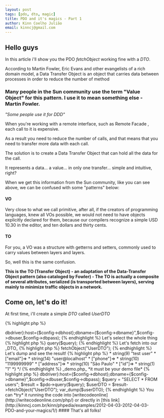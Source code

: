 ```yaml
---
layout: post
tags: [pdo, dto, magic]
title: PDO and it's magics - Part 1
author: Kinn Coelho Julião
email: kinncj@gmail.com
---
```

## Hello guys

In this article i'll show you the PDO _fetchObject_ working fine with a _DTO_.

According to Martin Fowler, Eric Evans and other evangelists of a rich domain model, a Data Transfer Object is an object that carries data between processes in order to reduce the number of method 

### Many people in the Sun community use the term "Value Object" for this pattern. I use it to mean something else - Martin Fowler. 

_"Some people use it for DDD"_


When you're working with a remote interface, such as Remote Facade , each call to it is expensive. 

As a result you need to reduce the number of calls, and that means that you need to transfer more data with each call. 

The solution is to create a Data Transfer Object that can hold all the data for the call.


It represents a data... a value... in only one transfer... simple and intuitive, right? 

When we get this information from the Sun community, like you can see above, we can be confused with some "patterns" below:

#### VO

Very close to what we call primitive, after all, if the creators of programming languages, knew all VOs possible, we would not need to have objects explicitly declared for them, because our compilers recognize a simple USD 10.30 in the editor, and ten dollars and thirty cents.

#### TO

For you, a VO was a structure with getterns and setters, commonly used to carry values ​​between layers and layers. 

So, well this is the same confusion. 

**This is the TO (Transfer Object) - an adaptation of the Data-Transfer Object pattern (also cataloged by Fowler) - The TO is actually a composite of several attributes, serialized (is transported between layers), serving mainly to minimize traffic objects in a network.**

## Come on, let's do it!

At first time, i'll create a simple _DTO_ called _UserDTO_

{% highlight php %}
<?php
  class UserDTO{
    public $name,$email,$phone,$address; // We don't exactly need this... but i like to declare things.
        
  //declare anything else that you want here!
  }
{% endhighlight %}

Like you can see, we have an _UserDTO_ with _name_, _email_, _phone_ and _address_ attributes.

This is basicly a return from a UserDAO or a user table from your database.

### What's the magic?

Basicly, when we fetch some data from database, we'll tell to PDO to put's the result into this _DTO_ ..
Yeah, _crazy_ _hun_?

Let's do some piece of code...

At first we need a table, right?

###### So

{% highlight sql %}
CREATE TABLE users(id int not null primary key auto_increment, name text, email varchar(255), phone int(11), address text);
{% endhighlight %}

* The phone is int(11) becouse in Brazil it have about 11 digits, 011 99999999
* email is varchar(255) cuz i dont think someone has a bigger email address than it.
* name is text cuz people have big names ;)
* address is text... cuz, it's a full address

{% highlight sql %}
INSERT INTO users(name,email,phone,address) VALUES('test user','user@localhost',1199999999,'São Paulo');
{% endhighlight %}

populate it! _Come_ _at_ _me_ _Bro_ !


###### And our php code

Let's register an autoloader. So we have spl_autoload_register

In this way, we can register a lot of autoloaders in our application... we can register the Doctrine autoloader, the Twig autoloader, and others...
{% highlight php %}
<?php
  spl_autoload_register(function($className){
    require_once str_replace(array('\\','_'),'/',$className).'.php';
  });
{% endhighlight %}

I supose that u have a config object/array/something to your database credentials

I'll not abstract this to a Proxy, cuz it's just a demo for the magic, not for patterns and others
{% highlight php %}
<?php
  $pdo = new PDO("{$config->dbdriver}:host={$config->dbhost};dbname={$config->dbname}",$config->dbuser,$config->dbpass);
{% endhighlight %}

Let's select the whole thing
{% highlight php %}	
<?php
  $query = "SELECT * FROM users";
{% endhighlight %}

Let's query it

I'll not use prepared statements in this demo, cuz it's just a demo and with this strict select "SELECT * FROM users" we won't have problems
{% highlight php %}
<?php
  $result = $pdo->query($query); 
{% endhighlight %}

Let's fetch into our _DTO_
{% highlight php %}
<?php
  $userDTO = $result->fetchObject("UserDTO");
{% endhighlight %}

Let's dump and see the result!
{% highlight php %}
<?php
  var_dump($userDTO);
  /*
  * it should print it
  *object(UserDTO)#5 (5) {
  * ["name"]=>
  * string(9) "test user"
  * ["email"]=>
  * string(14) "user@localhost"
  * ["phone"]=>
  * string(10) "1199999999"
  * ["address"]=>
  * string(10) "São Paulo"
  * ["id"]=>
  * string(1) "1"
  *}
  */	
{% endhighlight %}

_demo.php_

*it must be your demo file*

{% highlight php %}
<?php
  spl_autoload_register(function($className){
  require_once str_replace(array('\\','_'),'/',$className).'.php';
  });
  $pdo = new PDO("{$config->dbdriver}:host={$config->dbhost};dbname={$config->dbname}",$config->dbuser,$config->dbpass);
  $query = "SELECT * FROM users";
  $result = $pdo->query($query); 
  $userDTO = $result->fetchObject("UserDTO"); 
  var_dump($userDTO);	
{% endhighlight %}

You can *try* it running the code into [writecodeonline](http://writecodeonline.com/php/) or directly in [this link](http://kinncj.com.br/kinn/phpedia/examples/2012-04-03-2012-04-03-PDO-and-your-magics/1/) 


#### That's all folks!
